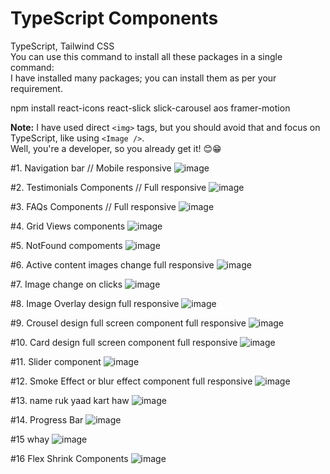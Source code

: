 # TypeScript Components  
TypeScript, Tailwind CSS  
You can use this command to install all these packages in a single command:  
I have installed many packages; you can install them as per your requirement.

npm install react-icons react-slick slick-carousel aos framer-motion

**Note:** I have used direct `<img>` tags, but you should avoid that and focus on TypeScript, like using `<Image />`.   
Well, you're a developer, so you already get it! 😊😁

#1. Navigation bar // Mobile responsive
![image](https://github.com/user-attachments/assets/c07d088c-957e-470f-9f18-d258bbbd7bc6)

#2. Testimonials Components // Full responsive
![image](https://github.com/user-attachments/assets/387adf37-54ef-4cb2-880f-2e0450db5396)

#3. FAQs Components // Full responsive
![image](https://github.com/user-attachments/assets/1dbb7647-75b1-4ba9-9eb7-f6c87bd4bba8)

#4. Grid Views components
![image](https://github.com/user-attachments/assets/cc242064-94e3-4ca7-857e-159423036d8a)

#5. NotFound compoments
![image](https://github.com/user-attachments/assets/1fe32ca6-ca3b-448f-a242-da4838e5863c)

#6. Active content images change full responsive
![image](https://github.com/user-attachments/assets/ef22bc7d-600e-4706-89e3-50b522dd377d)

#7. Image change on clicks
![image](https://github.com/user-attachments/assets/a8883a2a-d9b2-4461-a1ba-92294d1e1f6d)

#8. Image Overlay design full responsive
![image](https://github.com/user-attachments/assets/d60b569f-ac26-42da-baac-177586b2a878)

#9. Crousel design full screen component full responsive
![image](https://github.com/user-attachments/assets/6155722d-8773-4887-aeda-6655cf335cdd)

#10. Card design full screen component full responsive
![image](https://github.com/user-attachments/assets/c03a1370-7cfd-40ab-9de9-1828644aa5a9)

#11. Slider component 
![image](https://github.com/user-attachments/assets/ec17145c-5134-4851-9517-b46b25b9b0c6)

#12. Smoke Effect or blur effect component full responsive
![image](https://github.com/user-attachments/assets/70e43bdc-88c3-4db0-bfd0-a37dc6b078ce)

#13.  name ruk yaad kart haw
![image](https://github.com/user-attachments/assets/9f20157d-bdf1-42b9-8198-cc328cbd5b48)

#14. Progress Bar
![image](https://github.com/user-attachments/assets/6e896ef9-35d8-4cd7-b27e-b37a4ea4de35)

#15 whay
![image](https://github.com/user-attachments/assets/49ed7005-5136-49c0-bee3-2f6fc9dbeda9)

#16 Flex Shrink Components 
![image](https://github.com/user-attachments/assets/0e931f49-aaad-4f45-b235-4afbe62ae2d4)











